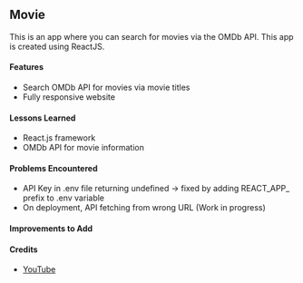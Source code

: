 ## Movie
This is an app where you can search for movies via the OMDb API. This app is created using ReactJS.


<h4>Features</h4>
  <ul>
    <li> Search OMDb API for movies via movie titles
    <li> Fully responsive website
  </ul>

<h4>Lessons Learned</h4>
  <ul>
    <li> React.js framework
    <li> OMDb API for movie information
  </ul> 
  
<h4>Problems Encountered</h4>
  <ul>
    <li> API Key in .env file returning undefined -> fixed by adding REACT_APP_ prefix to .env variable
    <li> On deployment, API fetching from wrong URL (Work in progress)
  </ul>

<h4>Improvements to Add</h4>
  <ul>
  </ul>

<h4>Credits</h4>
  <ul>
    <li><a href="https://www.youtube.com/watch?v=b9eMGE7QtTk&t=865">YouTube</a>
  </ul>
